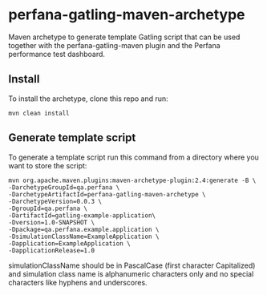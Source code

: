 # perfana-gatling-maven-archetype

Maven archetype to generate template Gatling script that can be used together with the perfana-gatling-maven plugin and the Perfana performance test dashboard.

## Install
To install the archetype, clone this repo and run:

```mvn clean install```

## Generate template script
To generate a template script run this command from a directory where you want to store the script:

```
mvn org.apache.maven.plugins:maven-archetype-plugin:2.4:generate -B \
-DarchetypeGroupId=qa.perfana \
-DarchetypeArtifactId=perfana-gatling-maven-archetype \
-DarchetypeVersion=0.0.3 \
-DgroupId=qa.perfana \
-DartifactId=gatling-example-application\
-Dversion=1.0-SNAPSHOT \
-Dpackage=qa.perfana.example.application \
-DsimulationClassName=ExampleApplication \
-Dapplication=ExampleApplication \
-DapplicationRelease=1.0
```

simulationClassName should be in PascalCase (first character Capitalized) and simulation class name is alphanumeric characters only and no special characters like hyphens and underscores.

